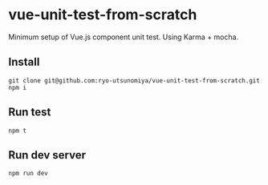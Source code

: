 # vue-unit-test-from-scratch

Minimum setup of Vue.js component unit test.
Using Karma + mocha.

## Install

```
git clone git@github.com:ryo-utsunomiya/vue-unit-test-from-scratch.git
npm i
```

## Run test

```
npm t
```

## Run dev server

```
npm run dev
```